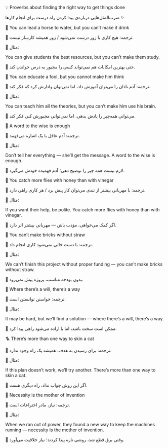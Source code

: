 💡 Proverbs about finding the right way to get things done

ضرب‌المثل‌هایی درباره‌ی پیدا کردن راه درست برای انجام کارها ✨

🐴 You can lead a horse to water, but you can’t make it drink

🔹 ترجمه: هیچ کاری با زور درست نمی‌شود / زور همیشه کارساز نیست.

🔹 مثال:

You can give students the best resources, but you can’t make them study.

📘 حتی بهترین امکانات هم نمی‌تواند کسی را مجبور به درس خواندن کند.

🧠 You can educate a fool, but you cannot make him think

🔹 ترجمه: آدم نادان را می‌توان آموزش داد، اما نمی‌توان وادارش کرد که فکر کند.

🔹 مثال:

You can teach him all the theories, but you can’t make him use his brain.

📘 می‌توانی همه‌چیز را یادش بدهی، اما نمی‌توانی مجبورش کنی فکر کند.

💬 A word to the wise is enough

🔹 ترجمه: آدم عاقل با یک اشاره می‌فهمد.

🔹 مثال:

Don’t tell her everything — she’ll get the message. A word to the wise is enough.

📘 لازم نیست همه چیز را توضیح دهی؛ آدم فهمیده خودش می‌گیرد.

🍯 You catch more flies with honey than with vinegar

🔹 ترجمه: با مهربانی بیشتر از تندی می‌توان کار پیش برد / هر کاری راهی دارد.

🔹 مثال:

If you want their help, be polite. You catch more flies with honey than with vinegar.

📘 اگر کمک می‌خواهی، مؤدب باش — مهربانی بیشتر اثر دارد.

🧱 You can’t make bricks without straw

🔹 ترجمه: با دست خالی نمی‌شود کاری انجام داد.

🔹 مثال:

We can’t finish this project without proper funding — you can’t make bricks without straw.

📘 بدون بودجه مناسب، پروژه پیش نمی‌رود.

🔧 Where there’s a will, there’s a way

🔹 ترجمه: خواستن توانستن است.

🔹 مثال:

It may be hard, but we’ll find a solution — where there’s a will, there’s a way.

📘 ممکن است سخت باشد، اما با اراده می‌شود راهی پیدا کرد.

🪜 There’s more than one way to skin a cat

🔹 ترجمه: برای رسیدن به هدف، همیشه یک راه وجود ندارد.

🔹 مثال:

If this plan doesn’t work, we’ll try another. There’s more than one way to skin a cat.

📘 اگر این روش جواب نداد، راه دیگری هست.

🔄 Necessity is the mother of invention

🔹 ترجمه: نیاز، مادر اختراعات است.

🔹 مثال:

When we ran out of power, they found a new way to keep the machines running — necessity is the mother of invention.

📘 وقتی برق قطع شد، روشی تازه پیدا کردند؛ نیاز خلاقیت می‌آورد.

